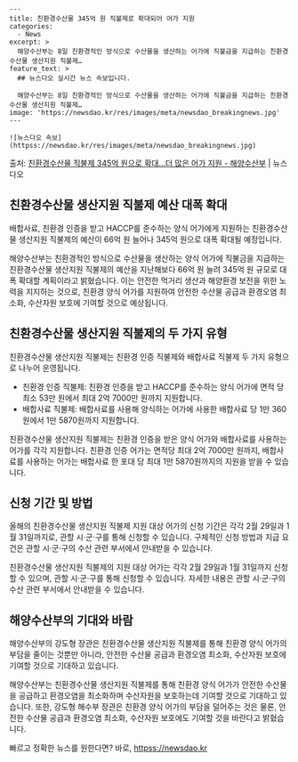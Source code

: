     ---
    title: 친환경수산물 345억 원 직불제로 확대되어 어가 지원
    categories:
      - News
    excerpt: >
      해양수산부는 8일 친환경적인 방식으로 수산물을 생산하는 어가에 직불금을 지급하는 친환경수산물 생산지원 직불제…
    feature_text: >
      ## 뉴스다오 실시간 뉴스 속보입니다.
    
      해양수산부는 8일 친환경적인 방식으로 수산물을 생산하는 어가에 직불금을 지급하는 친환경수산물 생산지원 직불제…
    image: 'https://newsdao.kr/res/images/meta/newsdao_breakingnews.jpg'
    ---
    
    ![뉴스다오 속보](httpss://newsdao.kr/res/images/meta/newsdao_breakingnews.jpg)

<p>출처: <a href="httpss://newsdao.kr/2947" rel="dofollow">친환경수산물 직불제 345억 원으로 확대…더 많은 어가 지원 - 해양수산부</a> | 뉴스다오</p>

<h2 data-ke-size="size26">친환경수산물 생산지원 직불제 예산 대폭 확대</h2>
배합사료, 친환경 인증을 받고 HACCP를 준수하는 양식 어가에게 지원하는 친환경수산물 생산지원 직불제의 예산이 66억 원 늘어나 345억 원으로 대폭 확대될 예정입니다.

<p data-ke-size="size16">해양수산부는 친환경적인 방식으로 수산물을 생산하는 양식 어가에 직불금을 지급하는 친환경수산물 생산지원 직불제의 예산을 지난해보다 66억 원 늘려 345억 원 규모로 대폭 확대할 계획이라고 밝혔습니다. 이는 안전한 먹거리 생산과 해양환경 보전을 위한 노력을 지지하는 것으로, 친환경 양식 어가를 지원하여 안전한 수산물 공급과 환경오염 최소화, 수산자원 보호에 기여할 것으로 예상됩니다.</p>

<h2 data-ke-size="size26">친환경수산물 생산지원 직불제의 두 가지 유형</h2>
친환경수산물 생산지원 직불제는 친환경 인증 직불제와 배합사료 직불제 두 가지 유형으로 나누어 운영됩니다.

<ul>
  <li>친환경 인증 직불제: 친환경 인증을 받고 HACCP를 준수하는 양식 어가에 면적 당 최소 53만 원에서 최대 2억 7000만 원까지 지원합니다.</li>
  <li>배합사료 직불제: 배합사료를 사용해 양식하는 어가에 사용한 배합사료 당 1만 360원에서 1만 5870원까지 지원합니다.</li>
</ul>

<p data-ke-size="size16">친환경수산물 생산지원 직불제는 친환경 인증을 받은 양식 어가와 배합사료를 사용하는 어가를 각각 지원합니다. 친환경 인증 어가는 면적당 최대 2억 7000만 원까지, 배합사료를 사용하는 어가는 배합사료 한 포대 당 최대 1만 5870원까지의 지원을 받을 수 있습니다.</p>

<h2 data-ke-size="size26">신청 기간 및 방법</h2>
올해의 친환경수산물 생산지원 직불제 지원 대상 어가의 신청 기간은 각각 2월 29일과 1월 31일까지로, 관할 시·군·구를 통해 신청할 수 있습니다. 구체적인 신청 방법과 지급 요건은 관할 시·군·구의 수산 관련 부서에서 안내받을 수 있습니다.

<p data-ke-size="size16">친환경수산물 생산지원 직불제의 지원 대상 어가는 각각 2월 29일과 1월 31일까지 신청할 수 있으며, 관할 시·군·구를 통해 신청할 수 있습니다. 자세한 내용은 관할 시·군·구의 수산 관련 부서에서 안내받을 수 있습니다.</p>

<h2 data-ke-size="size26">해양수산부의 기대와 바람</h2>
해양수산부의 강도형 장관은 친환경수산물 생산지원 직불제를 통해 친환경 양식 어가의 부담을 줄이는 것뿐만 아니라, 안전한 수산물 공급과 환경오염 최소화, 수산자원 보호에 기여할 것으로 기대하고 있습니다.

<p data-ke-size="size16">해양수산부는 친환경수산물 생산지원 직불제를 통해 친환경 양식 어가가 안전한 수산물을 공급하고 환경오염을 최소화하며 수산자원을 보호하는데 기여할 것으로 기대하고 있습니다. 또한, 강도형 해수부 장관은 친환경 양식 어가의 부담을 덜어주는 것은 물론, 안전한 수산물 공급과 환경오염 최소화, 수산자원 보호에도 기여할 것을 바란다고 밝혔습니다.</p> 

빠르고 정확한 뉴스를 원한다면? 바로, <a href="httpss://newsdao.kr" rel="dofollow">httpss://newsdao.kr</a>


    